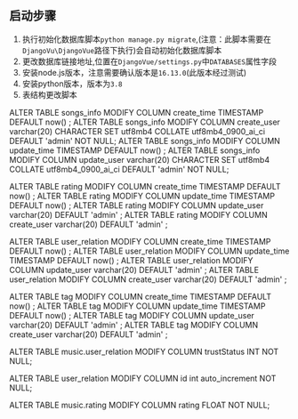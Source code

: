 ## 启动步骤

1. 执行初始化数据库脚本`python manage.py migrate`,(注意：此脚本需要在`DjangoVu\DjangoVue`路径下执行)会自动初始化数据库脚本
2. 更改数据库链接地址,位置在`DjangoVue/settings.py`中`DATABASES`属性字段
3. 安装node.js版本，注意需要确认版本是`16.13.0`(此版本经过测试)
4. 安装python版本，版本为`3.8`
5. 表结构更改脚本

ALTER TABLE songs_info MODIFY COLUMN create_time TIMESTAMP DEFAULT now() ;
ALTER TABLE songs_info MODIFY COLUMN create_user varchar(20) CHARACTER SET utf8mb4 COLLATE utf8mb4_0900_ai_ci DEFAULT 'admin' NOT NULL;
ALTER TABLE songs_info MODIFY COLUMN update_time TIMESTAMP DEFAULT now() ;
ALTER TABLE songs_info MODIFY COLUMN update_user varchar(20) CHARACTER SET utf8mb4 COLLATE utf8mb4_0900_ai_ci DEFAULT 'admin' NOT NULL;

ALTER TABLE rating MODIFY COLUMN create_time TIMESTAMP DEFAULT now() ;
ALTER TABLE rating MODIFY COLUMN update_time TIMESTAMP DEFAULT now() ;
ALTER TABLE rating MODIFY COLUMN update_user varchar(20) DEFAULT 'admin' ;
ALTER TABLE rating MODIFY COLUMN create_user varchar(20)  DEFAULT 'admin' ;


ALTER TABLE user_relation MODIFY COLUMN create_time TIMESTAMP DEFAULT now() ;
ALTER TABLE user_relation MODIFY COLUMN update_time TIMESTAMP DEFAULT now() ;
ALTER TABLE user_relation MODIFY COLUMN update_user varchar(20) DEFAULT 'admin' ;
ALTER TABLE user_relation MODIFY COLUMN create_user varchar(20)  DEFAULT 'admin' ;


ALTER TABLE tag MODIFY COLUMN create_time TIMESTAMP DEFAULT now() ;
ALTER TABLE tag MODIFY COLUMN update_time TIMESTAMP DEFAULT now() ;
ALTER TABLE tag MODIFY COLUMN update_user varchar(20) DEFAULT 'admin' ;
ALTER TABLE tag MODIFY COLUMN create_user varchar(20)  DEFAULT 'admin' ;


ALTER TABLE music.user_relation MODIFY COLUMN trustStatus INT NOT NULL;

ALTER TABLE user_relation MODIFY COLUMN id int auto_increment NOT NULL;

ALTER TABLE music.rating MODIFY COLUMN rating FLOAT NOT NULL;

